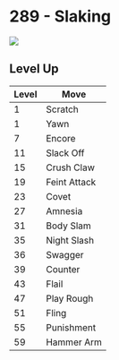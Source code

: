 # 289 - Slaking
![][289]

## Level Up

Level | Move
---   | ---
  1   | Scratch
  1   | Yawn
  7   | Encore
 11   | Slack Off
 15   | Crush Claw
 19   | Feint Attack
 23   | Covet
 27   | Amnesia
 31   | Body Slam
 35   | Night Slash
 36   | Swagger
 39   | Counter
 43   | Flail
 47   | Play Rough
 51   | Fling
 55   | Punishment
 59   | Hammer Arm

[289]: ../img/pokemon/289.png
